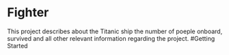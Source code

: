 # Fighter
This project describes about the Titanic ship the number of poeple onboard, survived and all other relevant information regarding the project.
#Getting Started


